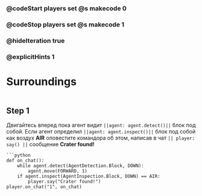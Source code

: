 ### @codeStart players set @s makecode 0
### @codeStop players set @s makecode 1

### @hideIteration true 
### @explicitHints 1


# Surroundings 
```python
```

## Step 1
Двигайтесь вперед пока агент видит ``||agent: agent.detect()||``  блок под собой. Если агент определил ``||agent: agent.inspect()||`` блок под собой как воздух **AIR** оповестите командора об этом, написав в чат `` || player: say() || `` сообщение **Crater found!**

```ghost
```python
def on_chat():
    while agent.detect(AgentDetection.Block, DOWN): 
        agent.move(FORWARD, 1)
    if agent.inspect(AgentInspection.Block, DOWN) == AIR:
        player.say("Crater found!")
player.on_chat("1", on_chat)
```